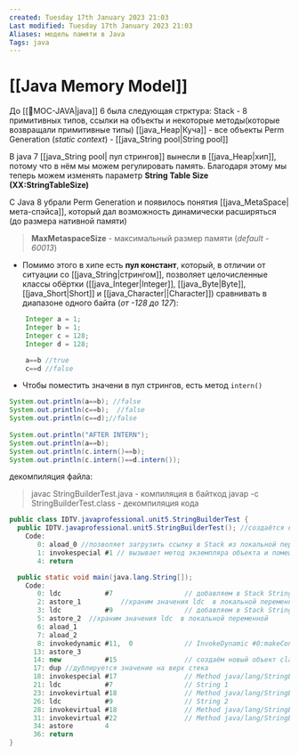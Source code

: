 ```yaml
---
created: Tuesday 17th January 2023 21:03
Last modified: Tuesday 17th January 2023 21:03
Aliases: модель памяти в Java
Tags: java
---
```


# [[Java Memory Model]]

До [[📙MOC-JAVA|java]] 6 была следующая стрктура:
Stack - 8 примитивных типов, ссылки на объекты и некоторые методы(которые возвращали примитивные типы)
[[java_Heap|Куча]] - все объекты
Perm Generation (*static context*) - [[java_String pool|String pool]]


В java 7 [[java_String pool| пул стрингов]] вынесли в [[java_Heap|хип]], потому что в нём мы можем регулировать память.
Благодаря этому мы теперь можем изменять параметр **String Table Size (XX:StringTableSize)** 

С Java 8 убрали Perm Generation и появилось понятия [[java_MetaSpace|мета-спэйса]], который дал возможность динамически расширяться (до размера нативной памяти)

>**MaxMetaspaceSize** - максимальный размер памяти (*default - 60013*)






- Помимо этого в хипе есть **пул констант**, который, в отличии от ситуации со [[java_String|стрингом]], позволяет целочисленные классы обёртки ([[java_Integer|Integer]], [[java_Byte|Byte]], [[java_Short|Short]] и [[java_Character||Character]]) сравнивать в диапазоне одного байта (*от -128 до 127*):
```java
	Integer a = 1;
	Integer b = 1;
	Integer c = 128;
	Integer d = 128;

	a==b //true
	c==d //false
```

- Чтобы поместить значени в пул стрингов, есть метод `intern()`

```java
System.out.println(a==b); //false
System.out.println(c==b);  //false
System.out.println(c==d);//false
  
System.out.println("AFTER INTERN");  
System.out.println(a==b);  
System.out.println(c.intern()==b);  
System.out.println(c.intern()==d.intern());
```

декомпиляция файла:
> javac StringBuilderTest.java - компиляция в байткод
> javap -c StringBuilderTest.class - декомпиляция кода

```java
public class IDTV.javaprofessional.unit5.StringBuilderTest {
  public IDTV.javaprofessional.unit5.StringBuilderTest(); //создаётся конструктор
    Code:
       0: aload_0 //позволяет загрузить ссылку в Stack из локальной переменной
       1: invokespecial #1 // вызывает метод экземпляра объекта и помещает его в Stack
       4: return

  public static void main(java.lang.String[]);
    Code:
       0: ldc           #7                  // добавляем в Stack String 1
       2: astore_1          //храним значения ldc  в локальной переменной
       3: ldc           #9                  // добавляем в Stack String 2
       5: astore_2  //храним значения ldc  в локальной переменной
       6: aload_1
       7: aload_2
       8: invokedynamic #11,  0             // InvokeDynamic #0:makeConcatWithConstants:(Ljava/lang/String;Ljava/lang/String;)Ljava/lang/String;
      13: astore_3
      14: new           #15                 // создаём новый объект class java/lang/StringBuilder
      17: dup //дублируется значение на верх стека
      18: invokespecial #17                 // Method java/lang/StringBuilder."<init>":()V
      21: ldc           #7                  // String 1
      23: invokevirtual #18                 // Method java/lang/StringBuilder.append:(Ljava/lang/String;)Ljava/lang/StringBuilder;
      26: ldc           #9                  // String 2
      28: invokevirtual #18                 // Method java/lang/StringBuilder.append:(Ljava/lang/String;)Ljava/lang/StringBuilder;
      31: invokevirtual #22                 // Method java/lang/StringBuilder.toString:()Ljava/lang/String;
      34: astore        4
      36: return
}


```